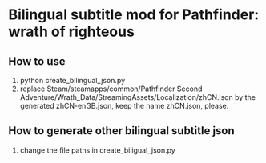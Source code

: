 # Bilingual subtitle mod for Pathfinder: wrath of righteous

## How to use
1. python create_bilingual_json.py
2. replace Steam/steamapps/common/Pathfinder Second Adventure/Wrath_Data/StreamingAssets/Localization/zhCN.json by the generated zhCN-enGB.json, keep the name zhCN.json, please.

## How to generate other bilingual subtitle json
1. change the file paths in create_biligual_json.py